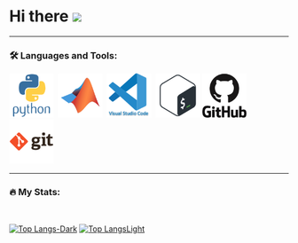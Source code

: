 <h1>
  Hi there
  <img src="https://media.giphy.com/media/hvRJCLFzcasrR4ia7z/giphy.gif" width="30px"/>
</h1>


---

### :hammer_and_wrench: Languages and Tools:

<div>   
  <img src="./img/originals/python-original-wordmark.svg" title="Python" alt="Python" width="80" height="80"/>&nbsp;
  <img src="./img/originals/matlab-original.svg" title="MATLAB" alt="MATLAB" width="80" height="80"/>&nbsp;
  <img src="./img/originals/vscode-original-wordmark.svg" title="VSCode" **alt="VSCode" width="80" height="80"/>&nbsp;
  <picture>
    <source media="(prefers-color-scheme: dark)" srcset="./img/bash-original-filled.svg">
    <img src="./img/originals/bash-original.svg" title="bash" alt="bash" width="80" height="80"/>
  </picture>
  <picture>
    <source media="(prefers-color-scheme: dark)" srcset="./img/github-original-wordmark-white.svg">
    <img src="./img/originals/github-original-wordmark.svg" title="GitHub" **alt="GitHub" width="80" height="80"/>
  </picture>
  <picture>
    <source media="(prefers-color-scheme: dark)" srcset="./img/git-original-wordmark-white.svg">
    <img src="./img/originals/git-original-wordmark.svg" title="Git" **alt="Git" width="80" height="80"/>
  </picture>
</div>


---

### :fire: My Stats:

<!--
Original addtion of stats
[![GitHub Streak](http://github-readme-streak-stats.herokuapp.com?user=jbreffle&theme=vision-friendly-dark)](https://git.io/streak-stats)
-->
<!--
Addition of stats using markdown syntax
[![GitHub Streak-Light](http://github-readme-streak-stats.herokuapp.com?user=jbreffle&theme=default#gh-light-mode-only)](https://git.io/streak-stats#gh-light-mode-only)
[![GitHub Streak-Dark](http://github-readme-streak-stats.herokuapp.com?user=jbreffle&theme=dark#gh-dark-mode-only)](https://git.io/streak-stats#gh-dark-mode-only)
-->

<div>
  <picture>
    <source media="(prefers-color-scheme: dark)" srcset="http://github-readme-streak-stats.herokuapp.com?user=jbreffle&theme=dark">
    <img src="http://github-readme-streak-stats.herokuapp.com?user=jbreffle&theme=default" title="" **alt="" width="" height=""/>
  </picture>
</div>


<!--
[![Top Langs](https://github-readme-stats-six-delta-37.vercel.app/api/top-langs/?username=jbreffle&exclude_repo=github-readme-stats,NNDL-Nielsen,ubuntu-setup&layout=compact&theme=vision-friendly-dark&langs_count=6)](https://github.com/jbreffle/github-readme-stats)
-->
[![Top Langs-Dark](https://github-readme-stats-six-delta-37.vercel.app/api/top-langs/?username=jbreffle&exclude_repo=NNDL-Nielsen,ubuntu-setup&layout=compact&langs_count=6&theme=default#gh-light-mode-only)](https://github.com/jbreffle/github-readme-stats#gh-light-mode-only)
[![Top LangsLight](https://github-readme-stats-six-delta-37.vercel.app/api/top-langs/?username=jbreffle&exclude_repo=NNDL-Nielsen,ubuntu-setup&layout=compact&langs_count=6&theme=dark#gh-dark-mode-only)](https://github.com/jbreffle/github-readme-stats#gh-dark-mode-only)


<!--
Two alternative ways of showing top langs, that allow size control
<a href="https://git.io/streak-stats"> <img src="https://github-readme-stats-six-delta-37.vercel.app/api/top-langs/?username=jbreffle&layout=compact&langs_count=6" width="520" height="200"/></a>

<div>
  <picture>
    <source media="(prefers-color-scheme: dark)" srcset="https://github-readme-stats-six-delta-37.vercel.app/api/top-langs/?username=jbreffle&exclude_repo=NNDL-Nielsen,ubuntu-setup&layout=compact&langs_count=6&theme=dark">
    <img src="https://github-readme-stats-six-delta-37.vercel.app/api/top-langs/?username=jbreffle&exclude_repo=NNDL-Nielsen,ubuntu-setup&layout=compact&langs_count=6&theme=default" title="" **alt="" width="520" height="200"/>
  </picture>
</div>
-->


<!---
Allows pinning more than 6 repos
This link pins the repo "repo=github-readme-stats"
[![Readme Card](https://github-readme-stats-six-delta-37.vercel.app/api/pin/?username=jbreffle&repo=github-readme-stats)](https://github.com/jbreffle/github-readme-stats)
-->



<!--
See https://github.com/vEnhance/vEnhance for an example profile README.md
See https://www.sitepoint.com/github-profile-readme/ for suggestions pasted below

Add a gif: 
<div id="header" align="center">
  <img src="https://media.giphy.com/media/nx0MDnbVyyTgk/giphy.gif" width="500"/>
</div>
<div id="header" align="center">
  <img src="https://media.giphy.com/media/l41lJ8ywG1ncm9FXW/giphy.gif" width="500"/>
</div>

Add social network badges:
<div id="badges">
  <a href="your-linkedin-URL">
    <img src="https://img.shields.io/badge/LinkedIn-blue?style=for-the-badge&logo=linkedin&logoColor=white" alt="LinkedIn Badge"/>
  </a>
  <a href="your-youtube-URL">
    <img src="https://img.shields.io/badge/YouTube-red?style=for-the-badge&logo=youtube&logoColor=white" alt="Youtube Badge"/>
  </a>
  <a href="your-twitter-URL">
    <img src="https://img.shields.io/badge/Twitter-blue?style=for-the-badge&logo=twitter&logoColor=white" alt="Twitter Badge"/>
  </a>
</div>

Page view counter:
<img src="https://komarev.com/ghpvc/?username=jbreffle&style=flat-square&color=blue" alt=""/>

Add banner GIF
<div align="center">
  <img src="https://media.giphy.com/media/dWesBcTLavkZuG35MI/giphy.gif" width="600" height="300"/>
</div>

An about me section, to add to top:
"
---

### :man_technologist: About Me :

I am ...

- :telescope: I’m working as ...

- :zap: In my free time, I ...

- :mailbox:How to reach me: [![Linkedin Badge](https://img.shields.io/badge/-kakbar-blue?style=flat&logo=Linkedin&logoColor=white)](your-linkedin-url)
"

Alternative stats figure:
![jbreffle's GitHub stats](https://github-readme-stats.vercel.app/api?username=jbreffle&count_private=true&show_icons=true&theme=vision-friendly-dark)
![jbreffle's GitHub stats](https://github-readme-stats-six-delta-37.vercel.app/api?username=jbreffle&count_private=true&show_icons=true&theme=vision-friendly-dark)

-->
